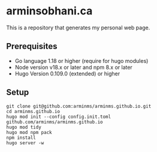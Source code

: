 # arminsobhani.ca
This is a repository that generates my personal web page.

## Prerequisites
- Go language 1.18 or higher (require for hugo modules)
- Node version v18.x or later and npm 8.x or later
- Hugo Version 0.109.0 (extended) or higher

## Setup
```
git clone git@github.com:arminms/arminms.github.io.git
cd arminms.github.io
hugo mod init --config config.init.toml github.com/arminms/arminms.github.io
hugo mod tidy
hugo mod npm pack
npm install
hugo server -w
```

